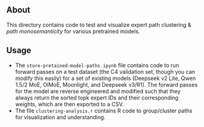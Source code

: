 ## About
This directory contains code to test and visualize expert path clustering & *path monosemanticity* for various pretrained models.

## Usage
- The `store-pretained-model-paths.ipynb` file contains code to run forward passes on a test dataset (the C4 validation set, though you can modify this easily) for a set of existing models (Deepseek v2 Lite, Qwen 1.5/2 MoE, OlMoE, Moonlight, and Deepseek v3/R1). The forward passes for the model are reverse engineered and modified such that they always return the sorted topk expert IDs and their corresponding weights, which are then exported to a CSV.
- The file `clustering-analysis.r` contains R code to group/cluster paths for visualization and understanding.
